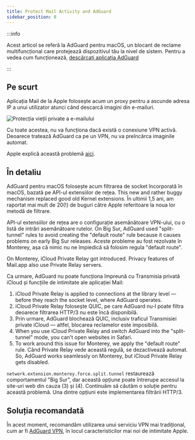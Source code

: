 ```yaml
---
title: Protect Mail Activity and AdGuard
sidebar_position: 8
---
```


:::info

Acest articol se referă la AdGuard pentru macOS, un blocant de reclame multifuncțional care protejează dispozitivul tău la nivel de sistem. Pentru a vedea cum funcționează, [descărcați aplicația AdGuard](https://agrd.io/download-kb-adblock)

:::

## Pe scurt

Aplicația Mail de la Apple folosește acum un proxy pentru a ascunde adresa IP a unui utilizator atunci când descarcă imagini din e-mailuri.

![Protecția vieții private a e-mailului](https://cdn.adtidy.org/content/kb/ad_blocker/mac/mac_protectMailActivity.jpg)

Cu toate acestea, nu va funcționa dacă există o conexiune VPN activă. Deoarece tratează AdGuard ca pe un VPN, nu va preîncărca imaginile automat.

Apple explică această problemă [aici](https://support.apple.com/HT212797).

## În detaliu

AdGuard pentru macOS folosește acum filtrarea de socket încorporată în macOS, bazată pe API-ul extensiilor de rețea. This new and rather buggy mechanism replaced good old Kernel extensions. În ultimii 1,5 ani, am raportat mai mult de 20(!) de buguri către Apple referitoare la noua lor metodă de filtrare.

API-ul extensiilor de rețea are o configurație asemănătoare VPN-ului, cu o listă de intrări asemănătoare rutelor. On Big Sur, AdGuard used "split-tunnel" rules to avoid creating the "default route" rule because it causes problems on early Big Sur releases. Aceste probleme au fost rezolvate în Monterey, așa că nimic nu ne împiedică să folosim regula "default route".

On Monterey, iCloud Private Relay got introduced. Privacy features of Mail.app also use Private Relay servers.

Ca urmare, AdGuard nu poate funcționa împreună cu Transmisia privată iCloud și funcțiile de intimitate ale aplicației Mail:

1. iCloud Private Relay is applied to connections at the library level — before they reach the socket level, where AdGuard operates.
2. iCloud Private Relay folosește QUIC, pe care AdGuard nu-l poate filtra deoarece filtrarea HTTP/3 nu este încă disponibilă.
3. Prin urmare, AdGuard blochează QUIC, inclusiv traficul Transmisiei private iCloud — altfel, blocarea reclamelor este imposibilă.
4. When you use iCloud Private Relay and switch AdGuard into the "split-tunnel" mode, you can't open websites in Safari.
5. To work around this issue for Monterey, we apply the "default route" rule. Când Private Relay vede această regulă, se dezactivează automat. So, AdGuard works seamlessly on Monterey, but iCloud Private Relay gets disabled.

`network.extension.monterey.force.split.tunnel` restaurează comportamentul "Big Sur", dar această opțiune poate întrerupe accesul la site-uri web din cauza (3) și (4). Continuăm să căutăm o soluție pentru această problemă. Una dintre opțiuni este implementarea filtrării HTTP/3.

## Soluția recomandată

În acest moment, recomandăm utilizarea unui serviciu VPN mai tradițional, cum ar fi [AdGuard VPN](https://adguard-vpn.com/), în locul caracteristicilor mai noi de intimitate Apple.
